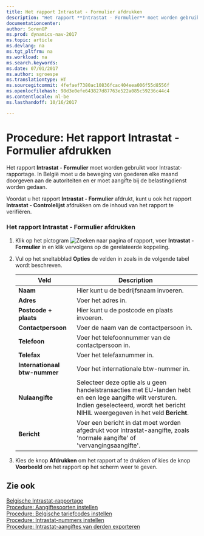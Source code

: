 ```yaml
---
title: Het rapport Intrastat - Formulier afdrukken
description: "Het rapport **Intrastat - Formulier** moet worden gebruikt voor Intrastat-rapportage. In België moet u de beweging van goederen elke maand doorgeven aan de autoriteiten en er moet aangifte bij de belastingdienst worden gedaan."
documentationcenter: 
author: SorenGP
ms.prod: dynamics-nav-2017
ms.topic: article
ms.devlang: na
ms.tgt_pltfrm: na
ms.workload: na
ms.search.keywords: 
ms.date: 07/01/2017
ms.author: sgroespe
ms.translationtype: HT
ms.sourcegitcommit: 4fefaef7380ac10836fcac404eea006f55d8556f
ms.openlocfilehash: 98d3e0efe643827d87763e522a085c59236c44c4
ms.contentlocale: nl-be
ms.lasthandoff: 10/16/2017

---
```

# <a name="how-to-print-the-intrastat-form-report"></a>Procedure: Het rapport Intrastat - Formulier afdrukken
Het rapport **Intrastat - Formulier** moet worden gebruikt voor Intrastat-rapportage. In België moet u de beweging van goederen elke maand doorgeven aan de autoriteiten en er moet aangifte bij de belastingdienst worden gedaan.  
  
 Voordat u het rapport **Intrastat - Formulier** afdrukt, kunt u ook het rapport **Intrastat - Controlelijst** afdrukken om de inhoud van het rapport te verifiëren.  
  
### <a name="to-print-the-intrastat-form-report"></a>Het rapport Intrastat - Formulier afdrukken  
  
1.  Klik op het pictogram ![Zoeken naar pagina of rapport](media/ui-search/search_small.png "pictogram Zoeken naar pagina of rapport"), voer **Intrastat - Formulier** in en klik vervolgens op de gerelateerde koppeling.  
  
2.  Vul op het sneltabblad **Opties** de velden in zoals in de volgende tabel wordt beschreven.  
  
    |Veld|Description|  
    |---------------------------------|---------------------------------------|  
    |**Naam**|Hier kunt u de bedrijfsnaam invoeren.|  
    |**Adres**|Voer het adres in.|  
    |**Postcode + plaats**|Hier kunt u de postcode en plaats invoeren.|  
    |**Contactpersoon**|Voer de naam van de contactpersoon in.|  
    |**Telefoon**|Voer het telefoonnummer van de contactpersoon in.|  
    |**Telefax**|Voer het telefaxnummer in.|  
    |**Internationaal btw-nummer**|Voer het internationale btw-nummer in.|  
    |**Nulaangifte**|Selecteer deze optie als u geen handelstransacties met EU-landen hebt en een lege aangifte wilt versturen. Indien geselecteerd, wordt het bericht NIHIL weergegeven in het veld **Bericht**.|  
    |**Bericht**|Voer een bericht in dat moet worden afgedrukt voor Intrastat-aangifte, zoals 'normale aangifte' of 'vervangingsaangifte'.|  
  
3.  Kies de knop **Afdrukken** om het rapport af te drukken of kies de knop **Voorbeeld** om het rapport op het scherm weer te geven.  
  
## <a name="see-also"></a>Zie ook  
 [Belgische Intrastat-rapportage](belgian-intrastat-reporting.md)   
 [Procedure: Aangiftesoorten instellen](how-to-set-up-declaration-types.md)   
 [Procedure: Belgische tariefcodes instellen](how-to-set-up-belgian-tariff-numbers.md)   
 [Procedure: Intrastat-nummers instellen](how-to-set-up-intrastat-establishment-numbers.md)   
 [Procedure: Intrastat-aangiftes van derden exporteren](how-to-export-intrastat-third-party-declararations.md)
